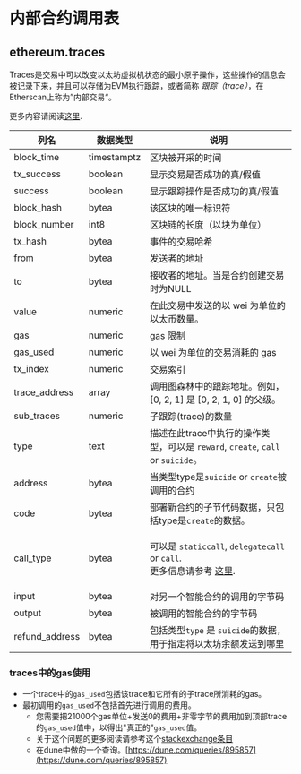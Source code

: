 # 内部合约调用表

## ethereum.traces

Traces是交易中可以改变以太坊虚拟机状态的最小原子操作，这些操作的信息会被记录下来，并且可以存储为EVM执行跟踪，或者简称 _跟踪（trace）_，在Etherscan上称为”内部交易“。

更多内容请阅读[这里](https://medium.com/chainalysis/ethereum-traces-not-transactions-3f0533d26aa).

| **列名** | **数据类型** | **说明**                                                                                                                                                                                                                                |
| --------------- | ------------ | ---------------------------------------------------------------------------------------------------------------------------------------------------------------------------------------------------------------------------------------------- |
| block\_time     | timestamptz  | 区块被开采的时间                                                                                                                                                                                                              |
| tx\_success     | boolean      | 显示交易是否成功的真/假值                                                                                                                                                                                 |
| success         | boolean      | 显示跟踪操作是否成功的真/假值                                                                                                                                                                                    |
| block\_hash     | bytea        | 该区块的唯一标识符                                                                                                                                                                                                             |
| block\_number   | int8         | 区块链的长度（以块为单位）                                                                                                                                                                                                         |
| tx\_hash        | bytea        | 事件的交易哈希                                                                                                                                                                                                              |
| from            | bytea        | 发送者的地址                                                                                                                                                                                                                          |
| to              | bytea        | 接收者的地址。当是合约创建交易时为NULL                                                                                                                                                                       |
| value           | numeric      | 在此交易中发送的以 wei 为单位的以太币数量。                                                                                                                                                                                         |
| gas             | numeric      | gas 限制                                                                                                                                                                                                             |
| gas\_used       | numeric      | 以 wei 为单位的交易消耗的 gas                                                                                                                                                                                                     |
| tx\_index       | numeric      | 交易索引                                                                                                                                                                                                    |
| trace\_address  | array        | 调用图森林中的跟踪地址。例如，[0, 2, 1] 是 [0, 2, 1, 0] 的父级。                                                                                                                                            |
| sub\_traces     | numeric      | 子跟踪(trace)的数量                                                                                                                                                                                                                  |
| type            | text         | 描述在此trace中执行的操作类型，可以是 `reward`, `create`, `call` or `suicide`。                                                                                                                                              |
| address         | bytea        | 当类型type是`suicide` or `create`被调用的合约                                                                                                                                                                           |
| code            | bytea        | 部署新合约的子节代码数据，只包括type是`create`的数据。                                                                                                                                                               |
| call\_type      | bytea        | <p>可以是 <code>staticcall</code>, <code>delegatecall</code> or <code>call</code>.<br>更多信息请参考 <a href="https://medium.com/coinmonks/delegatecall-calling-another-contract-function-in-solidity-b579f804178c">这里</a>. </p> |
| input           | bytea        | 对另一个智能合约的调用的字节码                                                                                                                                                                                |
| output          | bytea        | 被调用的智能合约的字节码                                                                                                                                                                              |
| refund\_address | bytea        | 包括类型`type` 是 `suicide`的数据，用于指定将以太坊余额发送到哪里                                                                                                                                          |




### traces中的gas使用

* 一个trace中的`gas_used`包括该trace和它所有的子trace所消耗的gas。
* 最初调用的`gas_used`不包括首先进行调用的费用。
  * 您需要把21000个gas单位+发送0的费用+非零字节的费用加到顶部trace的`gas_used`值中，以得出"真正的"`gas_used`值。
  * 关于这个问题的更多阅读请参考这个[stackexchange条目](https://ethereum.stackexchange.com/questions/31443/what-do-the-response-values-of-a-parity-trace-transaction-call-actually-repres)
  * 在dune中做的一个查询。[https://dune.com/queries/895857](https://dune.com/queries/895857)
